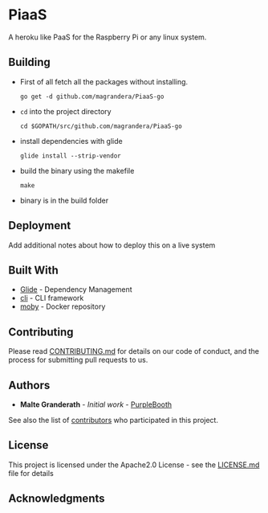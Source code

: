 # PiaaS

A heroku like PaaS for the Raspberry Pi or any linux system.

## Building

+ First of all fetch all the packages without installing.
    ```shell
    go get -d github.com/magrandera/PiaaS-go
    ```
+ `cd` into the project directory
    ```shell
    cd $GOPATH/src/github.com/magrandera/PiaaS-go
    ```
+ install dependencies with glide
    ```shell
    glide install --strip-vendor
    ```
+ build the binary using the makefile
    ```shell
    make
    ```
+ binary is in the build folder

## Deployment

Add additional notes about how to deploy this on a live system

## Built With

* [Glide](https://github.com/Masterminds/glide) - Dependency Management
* [cli](https://github.com/urfave/cli) - CLI framework
* [moby](https://github.com/moby/moby) - Docker repository

## Contributing

Please read [CONTRIBUTING.md](https://github.com/magrandera/PiaaS-go/blob/master/CONTRIBUTING.md) for details on our code of conduct, and the process for submitting pull requests to us.

## Authors

* **Malte Granderath** - *Initial work* - [PurpleBooth](https://github.com/magrandera)

See also the list of [contributors](https://github.com/magrandera/PiaaS-go/graphs/contributors) who participated in this project.

## License

This project is licensed under the Apache2.0 License - see the [LICENSE.md](LICENSE.md) file for details

## Acknowledgments
